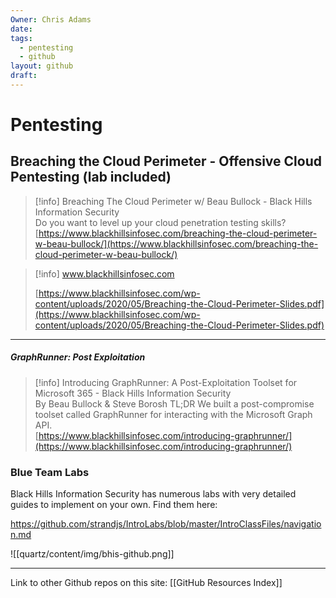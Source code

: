 ```yaml
---
Owner: Chris Adams
date: 
tags:
  - pentesting
  - github
layout: github
draft:
---
```

# Pentesting

## Breaching the Cloud Perimeter - Offensive Cloud Pentesting (lab included)

> [!info] Breaching The Cloud Perimeter w/ Beau Bullock - Black Hills Information Security  
> Do you want to level up your cloud penetration testing skills?  
> [https://www.blackhillsinfosec.com/breaching-the-cloud-perimeter-w-beau-bullock/](https://www.blackhillsinfosec.com/breaching-the-cloud-perimeter-w-beau-bullock/)  

> [!info] www.blackhillsinfosec.com  
>  
> [https://www.blackhillsinfosec.com/wp-content/uploads/2020/05/Breaching-the-Cloud-Perimeter-Slides.pdf](https://www.blackhillsinfosec.com/wp-content/uploads/2020/05/Breaching-the-Cloud-Perimeter-Slides.pdf)  
  
---
  
##### GraphRunner: Post Exploitation

> [!info] Introducing GraphRunner: A Post-Exploitation Toolset for Microsoft 365 - Black Hills Information Security  
> By Beau Bullock & Steve Borosh TL;DR We built a post-compromise toolset called GraphRunner for interacting with the Microsoft Graph API.  
> [https://www.blackhillsinfosec.com/introducing-graphrunner/](https://www.blackhillsinfosec.com/introducing-graphrunner/)

### Blue Team Labs

Black Hills Information Security has numerous labs with very detailed guides to implement on your own. Find them here:

https://github.com/strandjs/IntroLabs/blob/master/IntroClassFiles/navigation.md

![[quartz/content/img/bhis-github.png]]


---
Link to other Github repos on this site: [[GitHub Resources Index]]